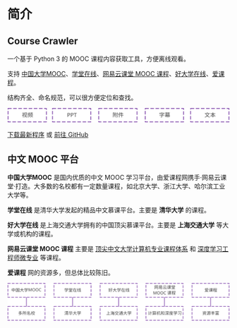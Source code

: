 # 简介

## Course Crawler

一个基于 Python 3 的 MOOC 课程内容获取工具，方便离线观看。

支持 [中国大学MOOC](https://www.icourse163.org/)、[学堂在线](http://www.xuetangx.com/)、[网易云课堂 MOOC 课程](http://mooc.study.163.com/)、[好大学在线](https://www.cnmooc.org/)、[爱课程](http://www.icourses.cn/)。

结构齐全、命名规范，可以很方便定位和查找。

![支持哪些](images/fwwbog-g.svg)

[下载最新程序](https://github.com/Foair/course-crawler/archive/master.zip) 或 [前往 GitHub](https://github.com/Foair/course-crawler)

## 中文 MOOC 平台

**中国大学MOOC** 是国内优质的中文 MOOC 学习平台，由爱课程网携手·网易云课堂·打造。大多数的名校都有一定数量课程，如北京大学、浙江大学、哈尔滨工业大学等。

**学堂在线** 是清华大学发起的精品中文慕课平台。主要是 **清华大学** 的课程。

**好大学在线** 是上海交通大学拥有的中国顶尖慕课平台。主要是 **上海交通大学** 等大学或机构的课程。

**网易云课堂 MOOC 课程** 主要是 [顶尖中文大学计算机专业课程体系](http://study.163.com/curricula/cs.htm) 和 [深度学习工程师微专业](http://mooc.study.163.com/smartSpec/detail/1001319001.htm) 等课程。

**爱课程** 网的资源多，但总体比较陈旧。

![MOOC 平台](images/fwwboi6w.svg)
